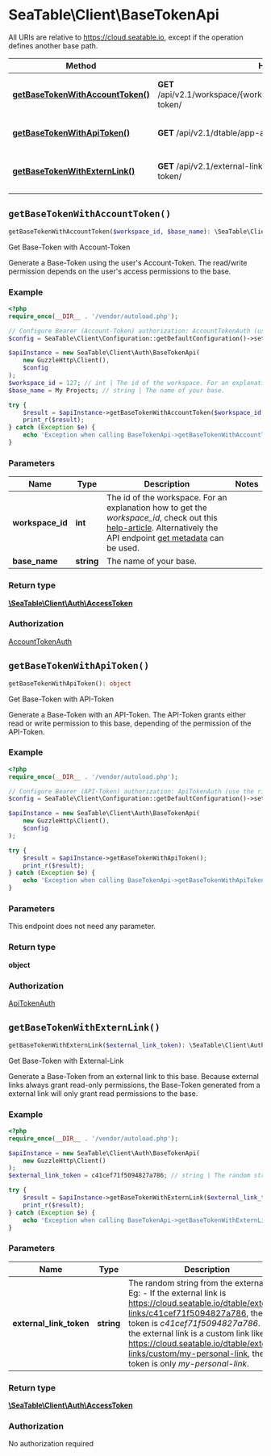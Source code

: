 # SeaTable\Client\BaseTokenApi

All URIs are relative to https://cloud.seatable.io, except if the operation defines another base path.

| Method | HTTP request | Description |
| ------------- | ------------- | ------------- |
| [**getBaseTokenWithAccountToken()**](BaseTokenApi.md#getBaseTokenWithAccountToken) | **GET** /api/v2.1/workspace/{workspace_id}/dtable/{base_name}/access-token/ | Get Base-Token with Account-Token |
| [**getBaseTokenWithApiToken()**](BaseTokenApi.md#getBaseTokenWithApiToken) | **GET** /api/v2.1/dtable/app-access-token/ | Get Base-Token with API-Token |
| [**getBaseTokenWithExternLink()**](BaseTokenApi.md#getBaseTokenWithExternLink) | **GET** /api/v2.1/external-link-tokens/{external_link_token}/access-token/ | Get Base-Token with External-Link |


## `getBaseTokenWithAccountToken()`

```php
getBaseTokenWithAccountToken($workspace_id, $base_name): \SeaTable\Client\Auth\AccessToken
```

Get Base-Token with Account-Token

Generate a Base-Token using the user's Account-Token. The read/write permission depends on the user's access permissions to the base.

### Example

```php
<?php
require_once(__DIR__ . '/vendor/autoload.php');

// Configure Bearer (Account-Token) authorization: AccountTokenAuth (use the right token for your request)
$config = SeaTable\Client\Configuration::getDefaultConfiguration()->setAccessToken('YOUR_TOKEN');

$apiInstance = new SeaTable\Client\Auth\BaseTokenApi(
    new GuzzleHttp\Client(),
    $config
);
$workspace_id = 127; // int | The id of the workspace. For an explanation how to get the *workspace_id*, check out this [help-article](https://seatable.io/docs/arbeiten-mit-gruppen/workspace-id-einer-gruppe-ermitteln/?lang=auto).  Alternatively the API endpoint [get metadata](/reference/get-metadata) can be used.
$base_name = My Projects; // string | The name of your base.

try {
    $result = $apiInstance->getBaseTokenWithAccountToken($workspace_id, $base_name);
    print_r($result);
} catch (Exception $e) {
    echo 'Exception when calling BaseTokenApi->getBaseTokenWithAccountToken: ', $e->getMessage(), PHP_EOL;
}
```

### Parameters

| Name | Type | Description  | Notes |
| ------------- | ------------- | ------------- | ------------- |
| **workspace_id** | **int**| The id of the workspace. For an explanation how to get the *workspace_id*, check out this [help-article](https://seatable.io/docs/arbeiten-mit-gruppen/workspace-id-einer-gruppe-ermitteln/?lang&#x3D;auto).  Alternatively the API endpoint [get metadata](/reference/get-metadata) can be used. | |
| **base_name** | **string**| The name of your base. | |

### Return type

[**\SeaTable\Client\Auth\AccessToken**](../Model/AccessToken.md)

### Authorization

[AccountTokenAuth](../../README.md#AccountTokenAuth)



## `getBaseTokenWithApiToken()`

```php
getBaseTokenWithApiToken(): object
```

Get Base-Token with API-Token

Generate a Base-Token with an API-Token. The API-Token grants either read or write permission to this base, depending of the permission of the API-Token.

### Example

```php
<?php
require_once(__DIR__ . '/vendor/autoload.php');

// Configure Bearer (API-Token) authorization: ApiTokenAuth (use the right token for your request)
$config = SeaTable\Client\Configuration::getDefaultConfiguration()->setAccessToken('YOUR_TOKEN');

$apiInstance = new SeaTable\Client\Auth\BaseTokenApi(
    new GuzzleHttp\Client(),
    $config
);

try {
    $result = $apiInstance->getBaseTokenWithApiToken();
    print_r($result);
} catch (Exception $e) {
    echo 'Exception when calling BaseTokenApi->getBaseTokenWithApiToken: ', $e->getMessage(), PHP_EOL;
}
```

### Parameters

This endpoint does not need any parameter.

### Return type

**object**

### Authorization

[ApiTokenAuth](../../README.md#ApiTokenAuth)



## `getBaseTokenWithExternLink()`

```php
getBaseTokenWithExternLink($external_link_token): \SeaTable\Client\Auth\AccessToken
```

Get Base-Token with External-Link

Generate a Base-Token from an external link to this base. Because external links always grant read-only permissions, the Base-Token generated from a external link will only grant read permissions to the base.

### Example

```php
<?php
require_once(__DIR__ . '/vendor/autoload.php');

$apiInstance = new SeaTable\Client\Auth\BaseTokenApi(
    new GuzzleHttp\Client()
);
$external_link_token = c41cef71f5094827a786; // string | The random string from the external link. Eg:  - If the external link is https://cloud.seatable.io/dtable/external-links/c41cef71f5094827a786, the link token is *c41cef71f5094827a786*. - If the external link is a custom link like https://cloud.seatable.io/dtable/external-links/custom/my-personal-link, the link token is only *my-personal-link*.

try {
    $result = $apiInstance->getBaseTokenWithExternLink($external_link_token);
    print_r($result);
} catch (Exception $e) {
    echo 'Exception when calling BaseTokenApi->getBaseTokenWithExternLink: ', $e->getMessage(), PHP_EOL;
}
```

### Parameters

| Name | Type | Description  | Notes |
| ------------- | ------------- | ------------- | ------------- |
| **external_link_token** | **string**| The random string from the external link. Eg:  - If the external link is https://cloud.seatable.io/dtable/external-links/c41cef71f5094827a786, the link token is *c41cef71f5094827a786*. - If the external link is a custom link like https://cloud.seatable.io/dtable/external-links/custom/my-personal-link, the link token is only *my-personal-link*. | |

### Return type

[**\SeaTable\Client\Auth\AccessToken**](../Model/AccessToken.md)

### Authorization

No authorization required



